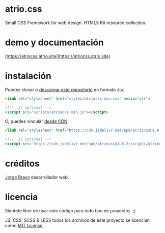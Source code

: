 atrio.css
====
Small CSS Framework for web design. HTML5 Kit resource collection.

demo y documentación
===
[https://atriocss.atrio.site](https://atriocss.atrio.site)


instalación
====
Puedes clonar o [descargar este repositorio](https://github.com/webestudio/atriocss/archive/master.zip) en formato zip.
```html
<link rel="stylesheet" href="styles/atriocss.min.css" media="all">

<!-- .js optional -->
<script src="scripts/atriocss.min.js"></script>
```

O, puedes vincular [desde CDN](https://cdn.jsdelivr.net/npm/atriocss@1.0.2/styles/atriocss.min.css)
```html
<link rel="stylesheet" href="https://cdn.jsdelivr.net/npm/atriocss@1.0.2/styles/atriocss.min.css" media="all">

<!-- .js optional -->
<script src="https://cdn.jsdelivr.net/npm/atriocss@1.0.2/scripts/atriocss.min.js"></script>
```


créditos
===
[Jorge Bravo](https://twitter.com/webestudio) desarrollador web.


licencia
====
Sientete libre de usar este código para todo tipo de proyectos. ;)

JS, CSS, SCSS & LESS todos los archivos de este proyecto se licencian como [MIT License](/LICENSE.md).
